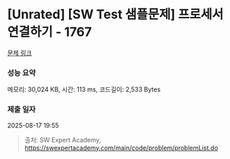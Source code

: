 # [Unrated] [SW Test 샘플문제] 프로세서 연결하기 - 1767 

[문제 링크](https://swexpertacademy.com/main/code/problem/problemDetail.do?contestProbId=AV4suNtaXFEDFAUf) 

### 성능 요약

메모리: 30,024 KB, 시간: 113 ms, 코드길이: 2,533 Bytes

### 제출 일자

2025-08-17 19:55



> 출처: SW Expert Academy, https://swexpertacademy.com/main/code/problem/problemList.do